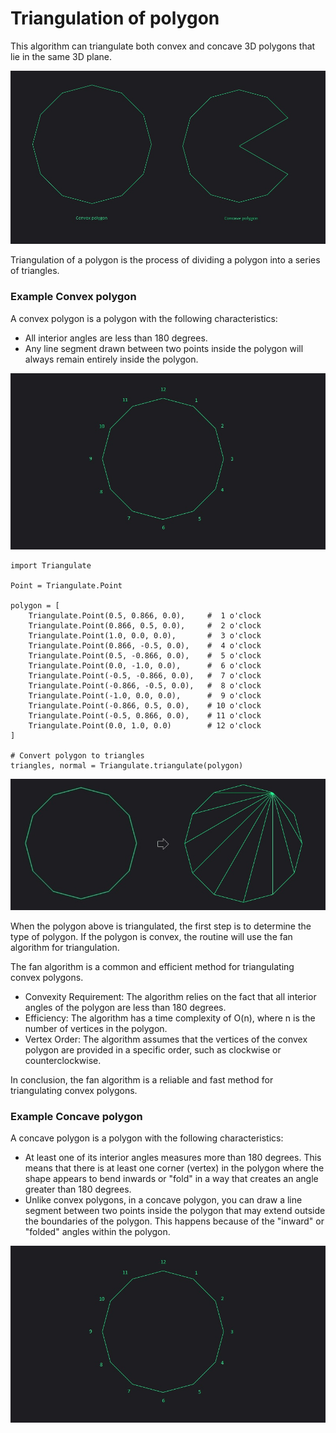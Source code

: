 # Triangulation of polygon
This algorithm can triangulate both convex and concave 3D polygons that lie in the same 3D plane.

![convex](https://github.com/StefanJohnsen/pyTriangulate/blob/main/Pictures/polygons.jpg)

Triangulation of a polygon is the process of dividing a polygon into a series of triangles.

### Example Convex polygon

A convex polygon is a polygon with the following characteristics:
- All interior angles are less than 180 degrees.
- Any line segment drawn between two points inside the polygon will always remain entirely inside the polygon.

![convex](https://github.com/StefanJohnsen/pyTriangulate/blob/main/Pictures/convex.jpg)

```
import Triangulate

Point = Triangulate.Point

polygon = [
    Triangulate.Point(0.5, 0.866, 0.0),     #  1 o'clock
    Triangulate.Point(0.866, 0.5, 0.0),     #  2 o'clock
    Triangulate.Point(1.0, 0.0, 0.0),       #  3 o'clock
    Triangulate.Point(0.866, -0.5, 0.0),    #  4 o'clock
    Triangulate.Point(0.5, -0.866, 0.0),    #  5 o'clock
    Triangulate.Point(0.0, -1.0, 0.0),      #  6 o'clock
    Triangulate.Point(-0.5, -0.866, 0.0),   #  7 o'clock
    Triangulate.Point(-0.866, -0.5, 0.0),   #  8 o'clock
    Triangulate.Point(-1.0, 0.0, 0.0),      #  9 o'clock
    Triangulate.Point(-0.866, 0.5, 0.0),    # 10 o'clock
    Triangulate.Point(-0.5, 0.866, 0.0),    # 11 o'clock
    Triangulate.Point(0.0, 1.0, 0.0)        # 12 o'clock
]

# Convert polygon to triangles
triangles, normal = Triangulate.triangulate(polygon)

```

![Clock](https://github.com/StefanJohnsen/pyTriangulate/blob/main/Pictures/triangulate-convex.jpg)

When the polygon above is triangulated, the first step is to determine the type of polygon. If the polygon is convex, the routine will use the fan algorithm for triangulation.

The fan algorithm is a common and efficient method for triangulating convex polygons.

- Convexity Requirement: The algorithm relies on the fact that all interior angles of the polygon are less than 180 degrees.
- Efficiency: The algorithm has a time complexity of O(n), where n is the number of vertices in the polygon.
- Vertex Order: The algorithm assumes that the vertices of the convex polygon are provided in a specific order, such as clockwise or counterclockwise.

In conclusion, the fan algorithm is a reliable and fast method for triangulating convex polygons.

### Example Concave polygon

A concave polygon is a polygon with the following characteristics:
- At least one of its interior angles measures more than 180 degrees. This means that there is at least one corner (vertex) in the polygon where the shape appears to bend inwards or "fold" in a way that creates an angle greater than 180 degrees.
- Unlike convex polygons, in a concave polygon, you can draw a line segment between two points inside the polygon that may extend outside the boundaries of the polygon. This happens because of the "inward" or "folded" angles within the polygon.

![convex](https://github.com/StefanJohnsen/pyTriangulate/blob/main/Pictures/convex.jpg)


